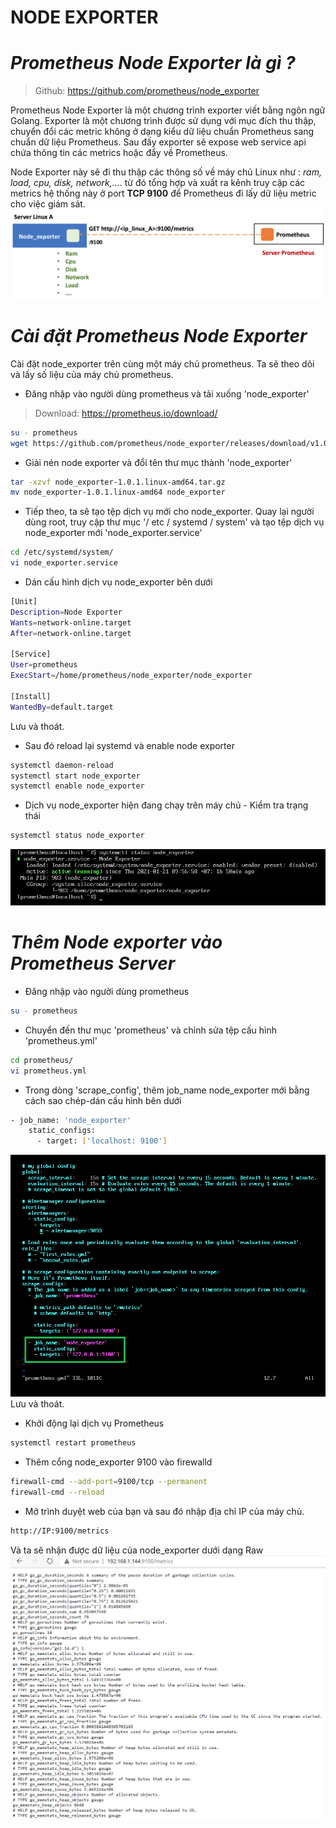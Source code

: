 # **NODE EXPORTER**
# *Prometheus Node Exporter là gì ?*
> Github: https://github.com/prometheus/node_exporter

Prometheus Node Exporter là một chương trình exporter viết bằng ngôn ngữ Golang. Exporter là một chương trình được sử dụng với mục đích thu thập, chuyển đổi các metric không ở dạng kiểu dữ liệu chuẩn Prometheus sang chuẩn dữ liệu Prometheus. Sau đấy exporter sẽ expose web service api chứa thông tin các metrics hoặc đẩy về Prometheus.

Node Exporter này sẽ đi thu thập các thông số về máy chủ Linux như : *ram, load, cpu, disk, network,…*. từ đó tổng hợp và xuất ra kênh truy cập các metrics hệ thống này ở port **TCP 9100** để Prometheus đi lấy dữ liệu metric cho việc giám sát.
![](./Image/node%20exporter%20prometheus.PNG)

# *Cài đặt Prometheus Node Exporter*
Cài đặt node_exporter trên cùng một máy chủ prometheus. Ta sẽ theo dõi và lấy số liệu của máy chủ prometheus.

- Đăng nhập vào người dùng prometheus và tải xuống 'node_exporter'
> Download: https://prometheus.io/download/
```sh
su - prometheus
wget https://github.com/prometheus/node_exporter/releases/download/v1.0.1/node_exporter-1.0.1.linux-amd64.tar.gz
```
- Giải nén node exporter và đổi tên thư mục thành 'node_exporter'
```sh
tar -xzvf node_exporter-1.0.1.linux-amd64.tar.gz
mv node_exporter-1.0.1.linux-amd64 node_exporter
```
- Tiếp theo, ta sẽ tạo tệp dịch vụ mới cho node_exporter. Quay lại người dùng root, truy cập thư mục '/ etc / systemd / system' và tạo tệp dịch vụ node_exporter mới 'node_exporter.service'
```sh
cd /etc/systemd/system/
vi node_exporter.service
```
- Dán cấu hình dịch vụ node_exporter bên dưới
```sh
[Unit]
Description=Node Exporter
Wants=network-online.target
After=network-online.target

[Service]
User=prometheus
ExecStart=/home/prometheus/node_exporter/node_exporter

[Install]
WantedBy=default.target
```
Lưu và thoát.

- Sau đó reload lại systemd và enable node exporter
```sh
systemctl daemon-reload
systemctl start node_exporter
systemctl enable node_exporter
```
- Dịch vụ node_exporter hiện đang chạy trên máy chủ - Kiểm tra trạng thái
```sh
systemctl status node_exporter
```
![](./Image/status%20node_exporter.PNG)
# *Thêm Node exporter vào Prometheus Server*
- Đăng nhập vào người dùng prometheus
```sh
su - prometheus
```
- Chuyển đến thư mục 'prometheus' và chỉnh sửa tệp cấu hình 'prometheus.yml'
```sh
cd prometheus/
vi prometheus.yml
```
- Trong dòng 'scrape_config', thêm job_name node_exporter mới bằng cách sao chép-dán cấu hình bên dưới
```sh
- job_name: 'node_exporter' 
    static_configs: 
      - target: ['localhost: 9100']
```
![](./Image/prometheus.yml.PNG)
Lưu và thoát.
- Khởi động lại dịch vụ Prometheus
```sh
systemctl restart prometheus
```
- Thêm cổng node_exporter 9100 vào firewalld
```sh
firewall-cmd --add-port=9100/tcp --permanent
firewall-cmd --reload
```
- Mở trình duyệt web của bạn và sau đó nhập địa chỉ IP của máy chủ.
```sh
http://IP:9100/metrics
```
Và ta sẽ nhận được dữ liệu của node_exporter dưới dạng Raw
![](./Image/9100%20metrics.PNG)
